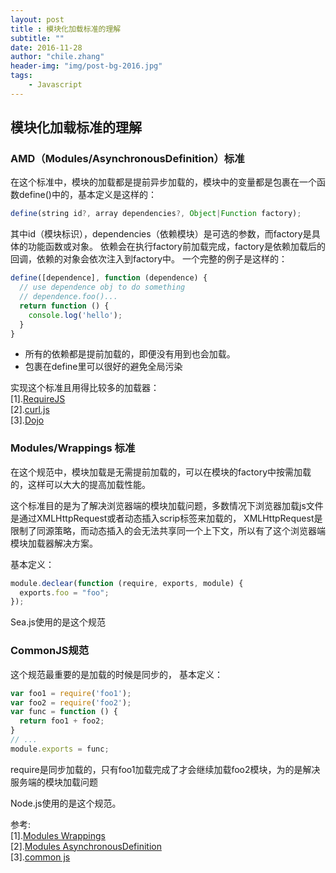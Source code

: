 ```yaml
---
layout: post
title : 模块化加载标准的理解
subtitle: ""
date: 2016-11-28
author: "chile.zhang"
header-img: "img/post-bg-2016.jpg"
tags:
    - Javascript
---
```


## 模块化加载标准的理解

### AMD（Modules/AsynchronousDefinition）标准
在这个标准中，模块的加载都是提前异步加载的，模块中的变量都是包裹在一个函数define()中的，基本定义是这样的：
```javascript
define(string id?, array dependencies?, Object|Function factory);
```
其中id（模块标识），dependencies（依赖模块）是可选的参数，而factory是具体的功能函数或对象。
依赖会在执行factory前加载完成，factory是依赖加载后的回调，依赖的对象会依次注入到factory中。
一个完整的例子是这样的：  
```javascript
define([dependence], function (dependence) {
  // use dependence obj to do something
  // dependence.foo()...
  return function () {
    console.log('hello');
  }
}
```
- 所有的依赖都是提前加载的，即便没有用到也会加载。
- 包裹在define里可以很好的避免全局污染

实现这个标准且用得比较多的加载器：  
[1].[RequireJS](http://requirejs.org/)  
[2].[curl.js](https://github.com/cujojs/curl/)  
[3].[Dojo](http://dojotoolkit.org/reference-guide/1.10/loader/)  

### Modules/Wrappings 标准
在这个规范中，模块加载是无需提前加载的，可以在模块的factory中按需加载的，这样可以大大的提高加载性能。

这个标准目的是为了解决浏览器端的模块加载问题，多数情况下浏览器加载js文件是通过XMLHttpRequest或者动态插入scrip标签来加载的，
XMLHttpRequest是限制了同源策略，而动态插入的会无法共享同一个上下文，所以有了这个浏览器端模块加载器解决方案。

基本定义：  
```javascript
module.declear(function (require, exports, module) {
  exports.foo = "foo";
});
```

Sea.js使用的是这个规范

### CommonJS规范
这个规范最重要的是加载的时候是同步的，
基本定义：
```javascript
var foo1 = require('foo1');
var foo2 = require('foo2');
var func = function () {
  return foo1 + foo2;
}
// ...
module.exports = func;
```
require是同步加载的，只有foo1加载完成了才会继续加载foo2模块，为的是解决服务端的模块加载问题

Node.js使用的是这个规范。

参考:  
[1].[Modules Wrappings](http://wiki.commonjs.org/wiki/Modules/Wrappings)  
[2].[Modules AsynchronousDefinition](http://wiki.commonjs.org/wiki/Modules/AsynchronousDefinition)  
[3].[common js](...)